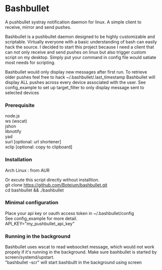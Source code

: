 Bashbullet  
===================================  
 A pushbullet systray notification daemon for linux. A simple client to receive, mirror and send pushes.  
   
 Bashbullet is a pushbullet daemon designed to be highly customizable and scriptable.
 Virtually everyone with a basic understanding of bash can easily hack the source.
 I decided to start this project because I need a client that can not only receive and send pushes
 on linux but also trigger custom script on my desktop. Simply put your command 
 in config file would satiate most needs for scripting.
   
 Bashbullet would only display new messages after first run.
 To retrieve older pushes feel free to hack ~/.bashbullet/.last_timestamp
 Bashbullet will display ALL pushes across every device associated with the user.
 See config_example to set up target_filter to only display message sent to selected devices  

### Prerequisite  
 node.js  
 ws (wscat)  
 jshon  
 libnotify  
 yad  
 surl [optional: url shortener]   
 xclip [optional: copy to clipboard]

### Installation  
 Arch Linux : from AUR  
   
 Or excute this script directly without installtion.  
  git clone https://github.com/Boteium/bashbullet.git  
  cd bashbullet && ./bashbullet  

### Minimal configuration  
 Place your api key or oauth access token in ~/.bashbullet/config  
 See config_example for more detail.   
  API_KEY="my_pushbullet_api_key"  

### Running in the background
 Bashbullet uses wscat to read websocket message, which would not work propely if it's
 running in the background. Make sure bashbullet is started by screen/systemd/upstart.  
 "bashbullet -scr" will start bashbullt in the background using screen  
